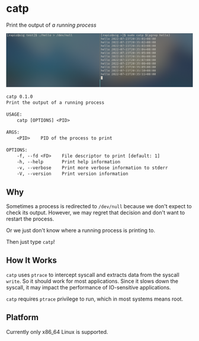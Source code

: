# catp

Print the output of *a running process*

![screenshot](docs/img/screenshot.png)

```plain
catp 0.1.0
Print the output of a running process

USAGE:
    catp [OPTIONS] <PID>

ARGS:
    <PID>    PID of the process to print

OPTIONS:
    -f, --fd <FD>    File descriptor to print [default: 1]
    -h, --help       Print help information
    -v, --verbose    Print more verbose information to stderr
    -V, --version    Print version information
```

## Why

Sometimes a process is redirected to `/dev/null` because we don't expect to check its output.
However, we may regret that decision and don't want to restart the process.

Or we just don't know where a running process is printing to.

Then just type `catp`!

## How It Works

`catp` uses `ptrace` to intercept syscall and extracts data from the syscall `write`.
So it should work for most applications. Since it slows down the syscall, it may impact the performance of IO-sensitive applications.

`catp` requires `ptrace` privilege to run, which in most systems means root.

## Platform

Currently only x86_64 Linux is supported.
